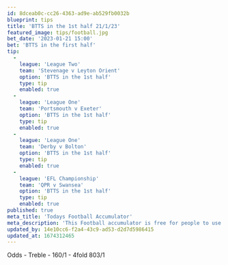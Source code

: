 ```yaml
---
id: 8dceab0c-cc26-4363-ad9e-ab529fb0032b
blueprint: tips
title: 'BTTS in the 1st half 21/1/23'
featured_image: tips/football.jpg
bet_date: '2023-01-21 15:00'
bet: 'BTTS in the first half'
tip:
  -
    league: 'League Two'
    team: 'Stevenage v Leyton Orient'
    option: 'BTTS in the 1st half'
    type: tip
    enabled: true
  -
    league: 'League One'
    team: 'Portsmouth v Exeter'
    option: 'BTTS in the 1st half'
    type: tip
    enabled: true
  -
    league: 'League One'
    team: 'Derby v Bolton'
    option: 'BTTS in the 1st half'
    type: tip
    enabled: true
  -
    league: 'EFL Championship'
    team: 'QPR v Swansea'
    option: 'BTTS in the 1st half'
    type: tip
    enabled: true
published: true
meta_title: 'Todays Football Accumulator'
meta_description: 'This Football accumulator is free for people to use who are looking for Football tips. UK football tips daily'
updated_by: 14e10cc6-f2a4-43c9-ad53-d2d7d5986415
updated_at: 1674312465
---
```

Odds - Treble - 160/1 - 4fold 803/1